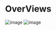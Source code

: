 # OverViews
![image](https://user-images.githubusercontent.com/107925483/227906085-de0f577f-b900-402a-b871-e63b9d286fae.png)
![image](https://user-images.githubusercontent.com/107925483/227906337-77e6c41d-5e23-4967-b860-17e8f40cc834.png)

